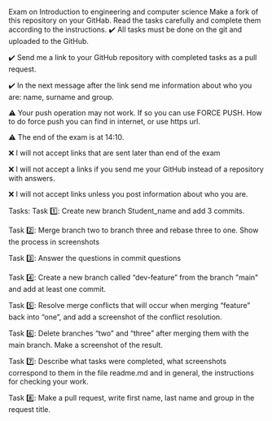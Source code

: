 Exam on Introduction to engineering and computer science
Make a fork of this repository on your GitHab. Read the tasks carefully and complete them according to the instructions.
✔️ All tasks must be done on the git and uploaded to the GitHub.

✔️ Send me a link to your GitHub repository with completed tasks as a pull request.

✔️ In the next message after the link send me information about who you are: name, surname and group.

⚠️ Your push operation may not work. If so you can use FORCE PUSH. How to do force push you can find in internet, or use https url.

⚠️ The end of the exam is at 14:10.

❌ I will not accept links that are sent later than end of the exam

❌ I will not accept a links if you send me your GitHub instead of a repository with answers.

❌ I will not accept links unless you post information about who you are.

Tasks:
Task 1️⃣: Create new branch Student_name and add 3 commits.

Task 2️⃣: Merge branch two to branch three and rebase three to one. Show the process in screenshots

Task 3️⃣: Answer the questions in commit questions

Task 4️⃣: Create a new branch called “dev-feature” from the branch "main" and add at least one commit.

Task 5️⃣: Resolve merge conflicts that will occur when merging “feature” back into “one”, and add a screenshot of the conflict resolution.

Task 6️⃣: Delete branches “two” and “three” after merging them with the main branch. Make a screenshot of the result.

Task 7️⃣: Describe what tasks were completed, what screenshots correspond to them in the file readme.md and in general, the instructions for checking your work.

Task 8️⃣: Make a pull request, write first name, last name and group in the request title.






            
 

     

            